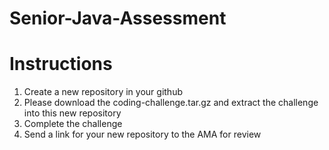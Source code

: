 # Senior-Java-Assessment

# Instructions
1. Create a new repository in your github
2. Please download the coding-challenge.tar.gz and extract the challenge into this new repository
3. Complete the challenge
4. Send a link for your new repository to the AMA for review